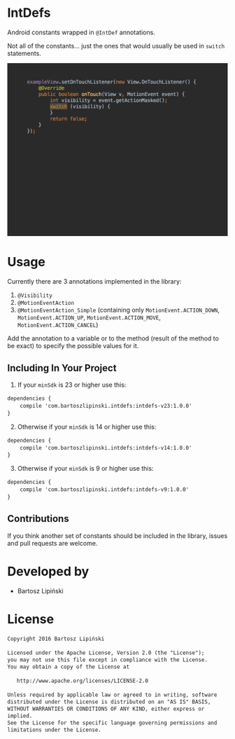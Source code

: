 IntDefs
=======
Android constants wrapped in `@IntDef` annotations.

Not all of the constants... just the ones that would usually be used in `switch` statements. 

![ ](/MotionEventAction.gif)

Usage
=====
Currently there are 3 annotations implemented in the library:
 
 1. `@Visibility`
 2. `@MotionEventAction`
 3. `@MotionEventAction_Simple` (containing only `MotionEvent.ACTION_DOWN`, `MotionEvent.ACTION_UP`, `MotionEvent.ACTION_MOVE`, `MotionEvent.ACTION_CANCEL`)
 
Add the annotation to a variable or to the method (result of the method to be exact) to specify the possible values for it.


Including In Your Project
-------------------------

1. If your `minSdk` is 23 or higher use this:

  ```xml
  dependencies {
      compile 'com.bartoszlipinski.intdefs:intdefs-v23:1.0.0'
  }
  ```
  
2. Otherwise if your `minSdk` is 14 or higher use this:

  ```xml
  dependencies {
      compile 'com.bartoszlipinski.intdefs:intdefs-v14:1.0.0'
  }
  ```
  
3. Otherwise if your `minSdk` is 9 or higher use this:

  ```xml
  dependencies {
      compile 'com.bartoszlipinski.intdefs:intdefs-v9:1.0.0'
  }
  ```

Contributions
-------------
If you think another set of constants should be included in the library, issues and pull requests are welcome.

Developed by
============
 * Bartosz Lipiński

License
=======

    Copyright 2016 Bartosz Lipiński
    
    Licensed under the Apache License, Version 2.0 (the "License");
    you may not use this file except in compliance with the License.
    You may obtain a copy of the License at

       http://www.apache.org/licenses/LICENSE-2.0

    Unless required by applicable law or agreed to in writing, software
    distributed under the License is distributed on an "AS IS" BASIS,
    WITHOUT WARRANTIES OR CONDITIONS OF ANY KIND, either express or implied.
    See the License for the specific language governing permissions and
    limitations under the License.
